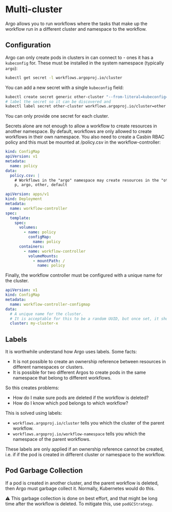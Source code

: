 # Multi-cluster

Argo allows you to run workflows where the tasks that make up the workflow run in a different cluster and namespace to
the workflow.

## Configuration

Argo can only create pods in clusters in can connect to - ones it has a `kubeconfig` for. These must be installed in the
system namespace (typically `argo`):

```bash
kubectl get secret -l workflows.argoproj.io/cluster
```

You can add a new secret with a single `kubeconfig` field:

```bash
kubectl create secret generic other-cluster "--from-literal=kubeconfig=`kubectl config view --context=other --minify --raw -o json`"
# label the secret so it can be discovered and 
kubectl label secret other-cluster workflows.argoproj.io/cluster=other
```

You can only provide one secret for each cluster.

Secrets alone are not enough to allow a workflow to create resources in another namespace. By default, workflows are
only allowed to create workflows in their own namespace. You also need to create a Casbin RBAC policy and this must be
mounted at /policy.csv in the workflow-controller:

```yaml
kind: ConfigMap
apiVersion: v1
metadata:
  name: policy
data:
  policy.csv: |
    # Workflows in the "argo" namespace may create resources in the "other" cluster's "default" namespace
    p, argo, other, default
```

```yaml
apiVersion: apps/v1
kind: Deployment
metadata:
  name: workflow-controller
spec:
  template:
    spec:
      volumes:
        - name: policy
          configMap:
            name: policy
      containers:
        - name: workflow-controller
          volumeMounts:
            - mountPath: /
              name: policy
```

Finally, the workflow controller must be configured with a unique name for the cluster.

```yaml
apiVersion: v1
kind: ConfigMap
metadata:
  name: workflow-controller-configmap
data:
  # A unique name for the cluster.
  # It is acceptable for this to be a random UUID, but once set, it should not be changed.
  cluster: my-cluster-x
```

## Labels

It is worthwhile understand how Argo uses labels. Some facts:

* It is not possible to create an ownership reference between resources in different namespaces or clusters.
* It is possible for two different Argos to create pods in the same namespace that belong to different workflows.

So this creates problems:

* How do I make sure pods are deleted if the workflow is deleted?
* How do I know which pod belongs to which workflow?

This is solved using labels:

* `workflows.argoproj.io/cluster` tells you which the cluster of the parent workflow.
* `workflows.argoproj.io/workflow-namespace` tells you which the namespace of the parent workflows.

These labels are only applied if an ownership reference cannot be created, i.e. if if the pod is created in different
cluster or namespace to the workflow.

## Pod Garbage Collection

If a pod is created in another cluster, and the parent workflow is deleted, then Argo must garbage collect it. Normally,
Kubernetes would do this.

⚠️ This garbage collection is done on best effort, and that might be long time after the workflow is deleted. To
mitigate this, use `podGCStrategy`.


